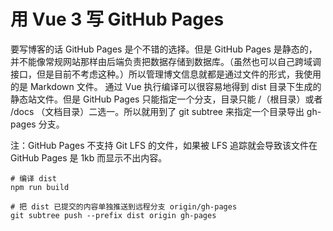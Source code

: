 # 用 Vue 3 写 GitHub Pages

要写博客的话 GitHub Pages 是个不错的选择。但是 GitHub Pages 是静态的，并不能像常规网站那样由后端负责把数据存储到数据库。（虽然也可以自己跨域调接口，但是目前不考虑这种。）所以管理博文信息就都是通过文件的形式，我使用的是 Markdown 文件。
通过 Vue 执行编译可以很容易地得到 dist 目录下生成的静态站文件。但是 GitHub Pages 只能指定一个分支，目录只能 /（根目录）或者 /docs （文档目录）二选一。所以就用到了 git subtree 来指定一个目录导出 gh-pages 分支。

注：GitHub Pages 不支持 Git LFS 的文件，如果被 LFS 追踪就会导致该文件在 GitHub Pages 是 1kb 而显示不出内容。

```shell
# 编译 dist
npm run build

# 把 dist 已提交的内容单独推送到远程分支 origin/gh-pages
git subtree push --prefix dist origin gh-pages
```
